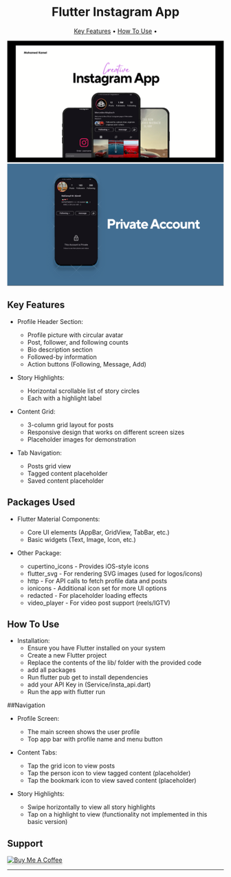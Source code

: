 
<h1 align="center">
  Flutter Instagram App
</h1>
<p align="center">
  <a href="#key-features">Key Features</a> •
  <a href="#how-to-use">How To Use</a> •
</p>

 <img src="assets/Screenshot 2025-04-01 195712.png" alt="Main" ></img>
  <img src="assets/Screenshot 2025-04-01 195727.png" alt="Main" ></img>



## Key Features

* Profile Header Section:
  - Profile picture with circular avatar
  - Post, follower, and following counts
  - Bio description section
  - Followed-by information
  - Action buttons (Following, Message, Add)

* Story Highlights:
  - Horizontal scrollable list of story circles
  - Each with a highlight label

* Content Grid:
  - 3-column grid layout for posts
  - Responsive design that works on different screen sizes
  - Placeholder images for demonstration

* Tab Navigation:
  - Posts grid view
  - Tagged content placeholder
  - Saved content placeholder

  
## Packages Used

* Flutter Material Components:
  - Core UI elements (AppBar, GridView, TabBar, etc.)
  - Basic widgets (Text, Image, Icon, etc.)

* Other Package:
  - cupertino_icons - Provides iOS-style icons
  - flutter_svg - For rendering SVG images (used for logos/icons)
  - http - For API calls to fetch profile data and posts
  - ionicons - Additional icon set for more UI options
  - redacted - For placeholder loading effects
  - video_player - For video post support (reels/IGTV)


## How To Use

* Installation:
  - Ensure you have Flutter installed on your system
  - Create a new Flutter project
  - Replace the contents of the lib/ folder with the provided code
  - add all packages
  - Run flutter pub get to install dependencies
  - add your API Key in (Service/insta_api.dart)
  - Run the app with flutter run


##Navigation

* Profile Screen:
  - The main screen shows the user profile
  - Top app bar with profile name and menu button

* Content Tabs:
  - Tap the grid icon to view posts
  - Tap the person icon to view tagged content (placeholder)
  - Tap the bookmark icon to view saved content (placeholder)

* Story Highlights:
  - Swipe horizontally to view all story highlights
  - Tap on a highlight to view (functionality not implemented in this basic version)

## Support

<a href="https://buymeacoffee.com/mohamedmkaj" target="_blank"><img src="https://www.buymeacoffee.com/assets/img/custom_images/purple_img.png" alt="Buy Me A Coffee" style="height: 41px !important;width: 174px !important;box-shadow: 0px 3px 2px 0px rgba(190, 190, 190, 0.5) !important;-webkit-box-shadow: 0px 3px 2px 0px rgba(190, 190, 190, 0.5) !important;" ></a>


---
